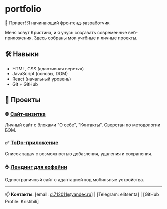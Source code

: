 # portfolio
👋 Привет! Я начинающий фронтенд-разработчик

Меня зовут Кристина, и я учусь создавать современные веб-приложения. Здесь собраны мои учебные и личные проекты.

## 🛠️ Навыки

- HTML, CSS (адаптивная верстка)
- JavaScript (основы, DOM)
- React (начальный уровень)
- Git + GitHub

## 💼 Проекты

### 🌐 [Сайт-визитка](ссылка_на_демо)
Личный сайт с блоками "О себе", "Контакты". Сверстан по методологии БЭМ.

### ✅ [ToDo-приложение](ссылка_на_демо)
Список задач с возможностью добавления, удаления и сохранения.

### ☕ [Лендинг для кофейни](ссылка_на_демо)
Одностраничный сайт с адаптацией под мобильные устройства.

---

📫 **Контакты**: [email: d.712011@yandex.ru] | [Telegram: elitsenta] | [GitHub Profile: Kristibili]

